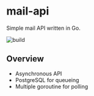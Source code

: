 # mail-api

Simple mail API written in Go.

![build](https://github.com/MartyHub/mail-api/actions/workflows/go.yml/badge.svg)

## Overview

* Asynchronous API
* PostgreSQL for queueing
* Multiple goroutine for polling
